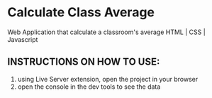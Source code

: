 # Calculate Class Average
Web Application that calculate a classroom's average
HTML | CSS | Javascript
## INSTRUCTIONS ON HOW TO USE:
1. using Live Server extension, open the project in your browser
2. open the console in the dev tools to see the data